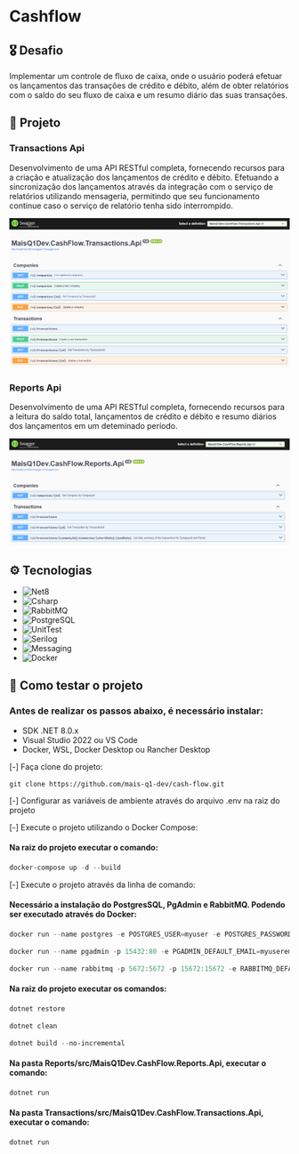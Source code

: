 ﻿# Cashflow

## 🎖️ Desafio
Implementar um controle de fluxo de caixa, onde o usuário poderá efetuar os lançamentos das transações de crédito e débito, além de obter relatórios com o saldo do seu fluxo de caixa e um resumo diário das suas transações.

## 📱 Projeto

### Transactions Api
Desenvolvimento de uma API RESTful completa, fornecendo recursos para a criação e atualização dos lançamentos de crédito e débito. Efetuando a sincronização dos lançamentos através da integração com o serviço de relatórios utilizando mensageria, permitindo que seu funcionamento continue caso o serviço de relatório tenha sido interrompido.

![TransactionsApi](./Docs/Transaction-Api-Swagger.png)

### Reports Api
Desenvolvimento de uma API RESTful completa, fornecendo recursos para a leitura do saldo total, lançamentos de crédito e débito e resumo diários dos lançamentos em um deteminado período.

![ReportsApi](./Docs/Reports-Api-Swagger.png)

## ⚙️ Tecnologias
* ![Net8](https://img.shields.io/badge/.NET-8.0-blue?style=for-the-badge)
* ![Csharp](https://img.shields.io/badge/C%23-12.0-blue.svg?style=for-the-badge&logo=c-sharp)
* ![RabbitMQ](https://img.shields.io/badge/RabbitMQ-yellow?style=for-the-badge)
* ![PostgreSQL](https://img.shields.io/badge/PostgreSQL-blue?style=for-the-badge)
* ![UnitTest](https://img.shields.io/badge/Unit%20Tests-blue?style=for-the-badge)
* ![Serilog](https://img.shields.io/badge/Serilog-red?style=for-the-badge)
* ![Messaging](https://img.shields.io/badge/Messaging-green?style=for-the-badge)
* ![Docker](https://img.shields.io/badge/Docker-blue?style=for-the-badge)

## 🧪 Como testar o projeto

### Antes de realizar os passos abaixo, é necessário instalar:
- SDK .NET 8.0.x
- Visual Studio 2022 ou VS Code
- Docker, WSL, Docker Desktop ou Rancher Desktop

[-] Faça clone do projeto:
```
git clone https://github.com/mais-q1-dev/cash-flow.git
```

[-] Configurar as variáveis de ambiente através do arquivo .env na raiz do projeto


[-] Execute o projeto utilizando o Docker Compose:

#### Na raiz do projeto executar o comando:
```powershell
docker-compose up -d --build
```

[-] Execute o projeto através da linha de comando:

#### Necessário a instalação do PostgresSQL, PgAdmin e RabbitMQ. Podendo ser executado através do Docker:
```powershell
docker run --name postgres -e POSTGRES_USER=myuser -e POSTGRES_PASSWORD=mysecretpassword -p 5432:5432 -d postgres:16.3-alpine
```
```powershell
docker run --name pgadmin -p 15432:80 -e PGADMIN_DEFAULT_EMAIL=myuseremail -e PGADMIN_DEFAULT_PASSWORD=mysecretpassword -d dpage/pgadmin4:8.10
```
```powershell
docker run --name rabbitmq -p 5672:5672 -p 15672:15672 -e RABBITMQ_DEFAULT_USER=myuser -e RABBITMQ_DEFAULT_PASS=mysecretpassword -d masstransit/rabbitmq:3.13.1
```

#### Na raiz do projeto executar os comandos:
```powershell
dotnet restore
```
```powershell
dotnet clean
```
```powershell
dotnet build --no-incremental
```
#### Na pasta Reports/src/MaisQ1Dev.CashFlow.Reports.Api, executar o comando:
```powershell
dotnet run
```
#### Na pasta Transactions/src/MaisQ1Dev.CashFlow.Transactions.Api, executar o comando:
```powershell
dotnet run
```
